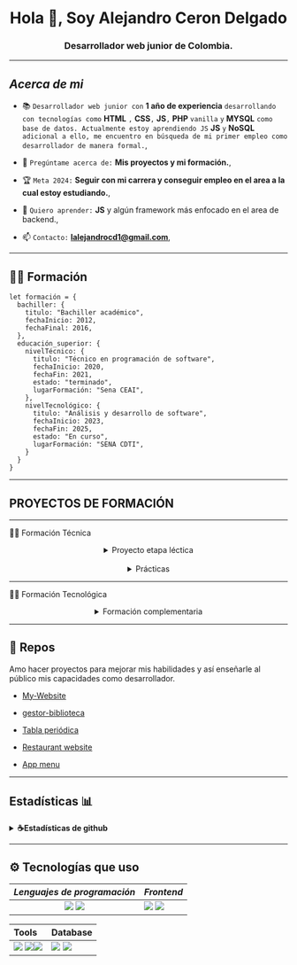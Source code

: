 <h1 align="center">Hola 👋, Soy Alejandro Ceron Delgado</h1>
<h3 align="center">Desarrollador web junior de Colombia.</h3>

---

## *Acerca de mi*

- 📚 `Desarrollador web junior con` **1 año de experiencia** `desarrollando con tecnologías como` **HTML** `,` **CSS**`,` **JS**`,` **PHP** `vanilla` `y` **MYSQL** `como base de datos. Actualmente estoy aprendiendo JS` **JS** `y` **NoSQL** `adicional a ello, me encuentro en búsqueda de mi primer empleo como desarrollador de manera formal.`,

- 💬 `Pregúntame acerca de:` **Mis proyectos y mi formación.**,

- 🏆 `Meta 2024:` **Seguir con mi carrera y conseguir empleo en el area a la cual estoy estudiando.**,

- 🏫 `Quiero aprender:` **JS** y algún framework más enfocado en el area de backend.,

- 📫 `Contacto:` **<lalejandrocd1@gmail.com>**,

---

## 👨‍🎓 Formación
<!-- --- -->

```JS
let formación = {
  bachiller: {
    titulo: "Bachiller académico",
    fechaInicio: 2012,
    fechaFinal: 2016,
  },
  educación_superior: {
    nivelTécnico: {
      titulo: "Técnico en programación de software",
      fechaInicio: 2020,
      fechaFin: 2021,
      estado: "terminado",
      lugarFormación: "Sena CEAI",
    },
    nivelTecnológico: {
      titulo: "Análisis y desarrollo de software",
      fechaInicio: 2023,
      fechaFin: 2025,
      estado: "En curso",
      lugarFormación: "SENA CDTI",
    }
  }
}
```

---

## PROYECTOS DE FORMACIÓN

---


👨‍🎓 Formación Técnica

<center>
<details>
<summary> Proyecto etapa léctica </summary>

[![Readme Card](https://github-readme-stats.vercel.app/api/pin/?username=lAlejandrocd&repo=Aurora_TPS_P3_Proyecto_Final&show_icons=true&theme=transparent)](https://github.com/lAlejandrocd/Aurora_TPS_P3_Proyecto_Final.git)

</details>
</center>

<br>

<center>
<details>
<summary> Prácticas </summary>

[![Readme Card](https://github-readme-stats.vercel.app/api/pin/?username=lAlejandrocd&repo=gestor_biblioteca&show_icons=true&theme=transparent)](https://github.com/lAlejandrocd/gestor_biblioteca)

</details>
</center>

---

👨‍🎓 Formación Tecnológica

<center>
<details>
<summary> Formación complementaria </summary>

<br>

[![Readme Card](https://github-readme-stats.vercel.app/api/pin/?username=alceronDelgado&repo=lector_placas&show_icons=true&theme=transparent)](https://github.com/alceronDelgado/lector_placas)

</details>
</center>


---


## 📂 Repos

Amo hacer proyectos para mejorar mis habilidades y así enseñarle al público mis capacidades como desarrollador.

- [My-Website](https://github.com/lAlejandrocd/portafolio.git)

- [gestor-biblioteca](https://github.com/lAlejandrocd/gestor_biblioteca.git)

- [Tabla periódica](https://github.com/lAlejandrocd/periodic-table)

- [Restaurant website](https://github.com/lAlejandrocd/restaurant-website)

- [App menu](https://github.com/lAlejandrocd/app-menu.git)

---

## Estadísticas 📊

<details>
<summary> <b> ☕Estadísticas de github</b></summary>
<br>
<p align="center">
<img height="180em" src="https://github-readme-stats.vercel.app/api/top-langs?username=lalejandrocd&show_icons=true&locale=en&layout=compact&theme=gotham" alt="lalejandrocd" />
&nbsp;<img height="180oem" src="https://github-readme-stats.vercel.app/api?username=lalejandrocd&show_icons=true&locale=en&theme=gotham&hide_border=false" alt="lalejandrocd" />
<img height="180oem" src="https://github-readme-streak-stats.herokuapp.com/?user=lalejandrocd&theme=gotham" alt="lalejandrocd" />
</p>

---

## Lenguajes más usados

[![Lector Placas](https://github-readme-stats.vercel.app/api/top-langs/?username=lAlejandrocd&layout=compact&theme=dark&locale=es)](https://github.com/lAlejandrocd)

</details>

---

## ⚙ Tecnologías que uso

|*Lenguajes de programación*|*Frontend*|
|:---:|---|
|<img src="https://img.shields.io/badge/JavaScript-323330?style=for-the-badge&logo=javascript&logoColor=F7DF1E"/>  <img src="https://img.shields.io/badge/PHP-777BB4?style=for-the-badge&logo=php&logoColor=white">|  <img src="https://img.shields.io/badge/HTML-E34F26?style=for-the-badge&logo=html5&logoColor=white"/> <img src="https://img.shields.io/badge/CSS-1572B6?style=for-the-badge&logo=css3&logoColor=white"/>

|Tools|Database|
|:---|:---|
|<img src="https://img.shields.io/badge/Markdown-000000?style=for-the-badge&logo=markdown&logoColor=white"> <img src="https://img.shields.io/badge/GitHub-100000?style=for-the-badge&logo=github&logoColor=white"><img src="https://img.shields.io/badge/Visual_Studio_Code-0078D4?style=for-the-badge&logo=visual%20studio%20code&logoColor=white">| <img src="https://img.shields.io/badge/MySQL-005C84?style=for-the-badge&logo=mysql&logoColor=white"> <img src="https://img.shields.io/badge/PostgreSQL-316192?style=for-the-badge&logo=postgresql&logoColor=white">|
